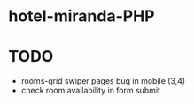 # hotel-miranda-PHP

# TODO

- rooms-grid swiper pages bug in mobile (3,4)
- check room availability in form submit
